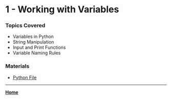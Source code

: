 # 1 - Working with Variables

### Topics Covered

* Variables in Python
* String Manipulation
* Input and Print Functions
* Variable Naming Rules


### Materials

* [Python File](./001.py)

---

**[Home](../README.md)**